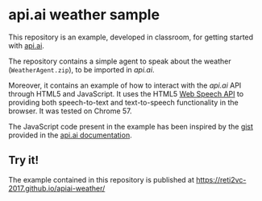 # api.ai weather sample

This repository is an example, developed in classroom, for getting started with [api.ai](https://api.ai).

The repository contains a simple agent to speak about the weather (`WeatherAgent.zip`), to be imported in _api.ai_.

Moreover, it contains an example of how to interact with the _api.ai_ API through HTML5 and JavaScript. It uses the HTML5 [Web Speech API](https://developer.mozilla.org/en-US/docs/Web/API/Web_Speech_API) to providing both speech-to-text and text-to-speech functionality in the browser. It was tested on Chrome 57.

The JavaScript code present in the example has been inspired by the [gist](https://gist.github.com/Gugic/cfc008599fa9a82eeba4127648009132) provided in the [api.ai documentation](https://docs.api.ai).

## Try it!

The example contained in this repository is published at https://reti2vc-2017.github.io/apiai-weather/

